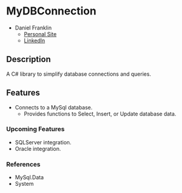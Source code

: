MyDBConnection
======
* Daniel Franklin
  * [Personal Site](www.daniel-franklin.com)
  * [LinkedIn](www.linkedin.com/in/daniel-franklin)

## Description
A C# library to simplify database connections and queries.

## Features
* Connects to a MySql database.
  * Provides functions to Select, Insert, or Update database data.
  
### Upcoming Features
* SQLServer integration.
* Oracle integration.

### References
* MySql.Data
* System
